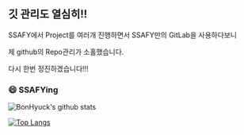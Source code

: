 ## 깃 관리도 열심히!!

SSAFY에서 Project를 여러개 진행하면서 SSAFY만의 GitLab을 사용하다보니

제 github의 Repo관리가 소홀했습니다.

다시 한번 정진하겠습니다!!!

### 😄 SSAFYing
![BonHyuck's github stats](https://github-readme-stats.vercel.app/api?username=BonHyuck&show_icons=true)

[![Top Langs](https://github-readme-stats.vercel.app/api/top-langs/?username=BonHyuck)](https://github.com/anuraghazra/github-readme-stats)

<!--
**BonHyuck/BonHyuck** is a ✨ _special_ ✨ repository because its `README.md` (this file) appears on your GitHub profile.

Here are some ideas to get you started:

- Hi there 👋
- 🔭 I’m currently working on ...
- 🌱 I’m currently learning ...
- 👯 I’m looking to collaborate on ...
- 🤔 I’m looking for help with ...
- 💬 Ask me about ...
- 📫 How to reach me: ...
- 😄 Pronouns: ...
- ⚡ Fun fact: ...
-->
